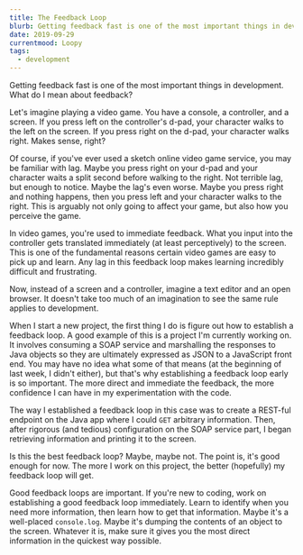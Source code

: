 ```yaml
---
title: The Feedback Loop
blurb: Getting feedback fast is one of the most important things in development
date: 2019-09-29
currentmood: Loopy
tags:
  - development
---
```


Getting feedback fast is one of the most important things in development. What do I mean about feedback?

Let's imagine playing a video game. You have a console, a controller, and a screen. If you press left on the controller's d-pad, your character walks to the left on the screen. If you press right on the d-pad, your character walks right. Makes sense, right?

Of course, if you've ever used a sketch online video game service, you may be familiar with lag. Maybe you press right on your d-pad and your character waits a split second before walking to the right. Not terrible lag, but enough to notice. Maybe the lag's even worse. Maybe you press right and nothing happens, then you press left and your character walks to the right. This is arguably not only going to affect your game, but also how you perceive the game.

In video games, you're used to immediate feedback. What you input into the controller gets translated immediately (at least perceptively) to the screen. This is one of the fundamental reasons certain video games are easy to pick up and learn. Any lag in this feedback loop makes learning incredibly difficult and frustrating.

Now, instead of a screen and a controller, imagine a text editor and an open browser. It doesn't take too much of an imagination to see the same rule applies to development.

When I start a new project, the first thing I do is figure out how to establish a feedback loop. A good example of this is a project I'm currently working on. It involves consuming a SOAP service and marshalling the responses to Java objects so they are ultimately expressed as JSON to a JavaScript front end. You may have no idea what some of that means (at the beginning of last week, I didn't either), but that's why establishing a feedback loop early is so important. The more direct and immediate the feedback, the more confidence I can have in my experimentation with the code.

The way I established a feedback loop in this case was to create a REST-ful endpoint on the Java app where I could `GET` arbitrary information. Then, after rigorous (and tedious) configuration on the SOAP service part, I began retrieving information and printing it to the screen.

Is this the best feedback loop? Maybe, maybe not. The point is, it's good enough for now. The more I work on this project, the better (hopefully) my feedback loop will get.

Good feedback loops are important. If you're new to coding, work on establishing a good feedback loop immediately. Learn to identify when you need more information, then learn how to get that information. Maybe it's a well-placed `console.log`. Maybe it's dumping the contents of an object to the screen. Whatever it is, make sure it gives you the most direct information in the quickest way possible.
